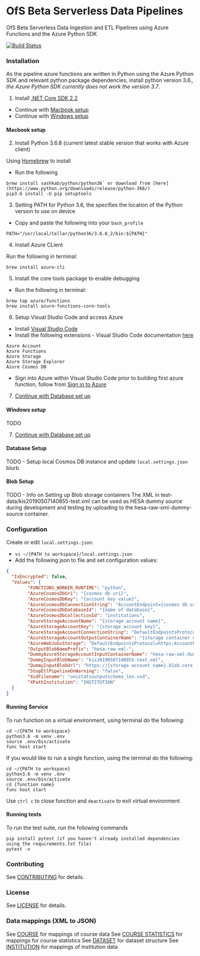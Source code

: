 OfS Beta Serverless Data Pipelines
==================
OfS Beta Serverless Data Ingestion and ETL Pipelines using Azure Functions and the Azure Python SDK

[![Build Status](https://dev.azure.com/nathanshumoogum/pre-prod/_apis/build/status/office-for-students.beta-data-pipelines?branchName=develop)](https://dev.azure.com/nathanshumoogum/pre-prod/_build/latest?definitionId=1&branchName=develop)

### Installation

As the pipeline azure functions are written in Python using the Azure Python SDK and relevant python package dependencies, install python version 3.6.*, the Azure Python SDK currently does not work the version 3.7*.

1) Install [.NET Core SDK 2.2](https://dotnet.microsoft.com/download)

* Continue with [Macbook setup](https://github.com/office-for-students/beta-data-pipelines/tree/feature/fix-xml-validation#macbook-setup)
* Continue with [Windows setup](https://github.com/office-for-students/beta-data-pipelines/tree/feature/fix-xml-validation#windows-setup)

#### Macbook setup

2) Install Python 3.6.8 (current latest stable version that works with Azure client)

Using [Homebrew](https://brew.sh/) to install

* Run the following
```
brew install sashkab/python/python36` or download from [here](https://www.python.org/downloads/release/python-368/)
pip3.6 install -U pip setuptools
```

3) Setting PATH for Python 3.6, the specifies the location of the Python version to use on device

* Copy and paste the following into your `bash_profile`
```
PATH="/usr/local/Cellar/python36/3.6.8_2/bin:${PATH}"
```

4) Install Azure CLient

Run the following in terminal:
```
brew install azure-cli
```

5) Install the core tools package to enable debugging

* Run the following in terminal:
```
brew tap azure/functions
brew install azure-functions-core-tools
```

6) Setup Visual Studio Code and access Azure

* Install [Visual Studio Code](https://code.visualstudio.com/)
* Install the following extensions - Visual Studio Code documentation [here](https://code.visualstudio.com/docs/editor/extension-gallery)
```
Azure Account
Azure Functions
Azure Storage
Azure Storage Explorer
Azure Cosmos DB
```
* Sign into Azure within Visual Studio Code prior to building first azure function, follow from [Sign in to Azure](https://code.visualstudio.com/docs/python/tutorial-azure-functions#_sign-in-to-azure)

7) [Continue with Database set up](https://github.com/office-for-students/beta-data-pipelines/tree/feature/fix-xml-validation#database-setup)

#### Windows setup

TODO

7) [Continue with Database set up](https://github.com/office-for-students/beta-data-pipelines/tree/feature/fix-xml-validation#database-setup)

#### Database Setup

TODO - Setup local Cosmos DB instance and update `local.settings.json` blurb

#### Blob Setup

TODO - Info on Setting up Blob storage containers
The XML in test-data/kis20190507140855-test.xml can be used as HESA dummy
source during development and testing by uploading to the hesa-raw-xml-dummy-source container.

### Configuration

Create or edit `local.settings.json`:
* `vi ~/{PATH to workspace}/local.settings.json`
* Add the following json to file and set configuration values:
```json
{
  "IsEncrypted": false,
  "Values": {
        "FUNCTIONS_WORKER_RUNTIME": "python",
        "AzureCosmosDbUri": "{cosmos db uri}",
        "AzureCosmosDbKey": "{account key value}",
        "AzureCosmosDbConnectionString": "AccountEndpoint={cosmos db uri};AccountKey={account key}",
        "AzureCosmosDbDatabaseId": "{name of database}",
        "AzureCosmosDbCollectionId": "institutions",
        "AzureStorageAccountName": "{storage account name}",
        "AzureStorageAccountKey": "{storage account key}",
        "AzureStorageAccountConnectionString": "DefaultEndpointsProtocol=https;AccountName={storage account name};AccountKey={storage account key};EndpointSuffix=core.windows.net",
        "AzureStorageAccountOutputContainerName": "{storage container name, e.g. hesa-raw-xml-ingest}",
        "AzureWebJobsStorage": "DefaultEndpointsProtocol=https;AccountName={storage account name};AccountKey={storage account key};EndpointSuffix=core.windows.net",
        "OutputBlobNamePrefix": "hesa-raw-xml-",
        "DummyAzureStorageAccountInputContainerName": "hesa-raw-xml-dummy-source",
        "DummyInputBlobName": "kis20190507140855-test.xml",
        "DummyInputBlobUrl": "https://{storage account name}.blob.core.windows.net/hesa-raw-xml-dummy-source/kis20190507140855-test.xml",
        "StopEtlPipelineOnWarning": "false",
        "XsdFilename": "unistatsoutputschema_leo.xsd",
        "XPathInstitution": "INSTITUTION"
  }
}
```

#### Running Service

To run function on a virtual environment, using terminal do the following:
```
cd ~/{PATH to workspace}
python3.6 -m venv .env
source .env/bin/activate
func host start
```

If you would like to run a single function, using the terminal do the following:
```
cd ~/{PATH to workspace}
python3.6 -m venv .env
source .env/bin/activate
cd {function name}
func host start
```

Use `ctrl c` to close function and `deactivate` to exit virtual environment

#### Running tests

To run the test suite, run the following commands

```
pip install pytest (if you haven't already installed dependencies using the requirements.txt file)
pytest -v
```

### Contributing

See [CONTRIBUTING](CONTRIBUTING.md) for details.

### License

See [LICENSE](LICENSE.md) for details.

### Data mappings (XML to JSON)

See [COURSE](docs/COURSE.md) for mappings of course data
See [COURSE STATISTICS](doc/STATISTICS.md) for mappings for course statistics
See [DATASET](doc/DATASET.md) for dataset structure
See [INSTITUTION](docs/INSTITUTION.md) for mappings of institution data
